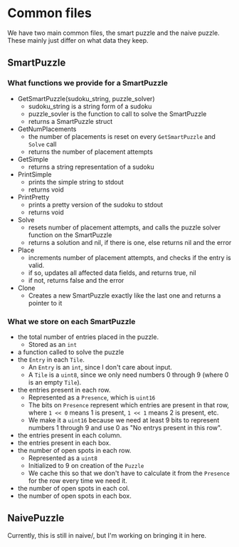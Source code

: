 # Common files

We have two main common files, the smart puzzle and the naive puzzle. These mainly just differ on what data they keep.

## SmartPuzzle

### What functions we provide for a SmartPuzzle
 - GetSmartPuzzle(sudoku_string, puzzle_solver)
   - sudoku_string is a string form of a sudoku
   - puzzle_sovler is the function to call to solve the SmartPuzzle
   - returns a SmartPuzzle struct
 - GetNumPlacements
   - the number of placements is reset on every `GetSmartPuzzle` and `Solve` call
   - returns the number of placement attempts
 - GetSimple
   - returns a string representation of a sudoku
 - PrintSimple
   - prints the simple string to stdout
   - returns void
 - PrintPretty
   - prints a pretty version of the sudoku to stdout
   - returns void
 - Solve
   - resets number of placement attempts, and calls the puzzle solver function on the SmartPuzzle
   - returns a solution and nil, if there is one, else returns nil and the error
 - Place
   - increments number of placement attempts, and checks if the entry is valid.
   - if so, updates all affected data fields, and returns true, nil
   - if not, returns false and the error
 - Clone
   - Creates a new SmartPuzzle exactly like the last one and returns a pointer to it

### What we store on each SmartPuzzle
 - the total number of entries placed in the puzzle.
   - Stored as an `int`
 - a function called to solve the puzzle
 - the `Entry` in each `Tile`.
   - An `Entry` is an `int`, since I don't care about input.
   - A `Tile` is a `uint8`, since we only need numbers 0 through 9 (where 0 is an empty `Tile`).
 - the entries present in each row.
   - Represented as a `Presence`, which is `uint16`
   - The bits on `Presence` represent which entries are present in that row, where `1 << 0` means 1 is present, `1 << 1` means 2 is present, etc.
   - We make it a `uint16` because we need at least 9 bits to represent numbers 1 through 9 and use 0 as "No entrys present in this row".
 - the entries present in each column.
 - the entries present in each box.
 - the number of open spots in each row.
   - Represented as a `uint8`
   - Initialized to 9 on creation of the `Puzzle`
   - We cache this so that we don't have to calculate it from the `Presence` for the row every time we need it.
 - the number of open spots in each col.
 - the number of open spots in each box.

## NaivePuzzle
 Currently, this is still in naive/, but I'm working on bringing it in here.